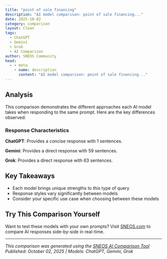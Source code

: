 ```yaml
---
title: "point of sale financing"
description: "AI model comparison: point of sale financing..."
date: 2025-10-02
category: comparison
layout: Clean
tags:
  - ChatGPT
  - Gemini
  - Grok
  - AI Comparison
author: SNEOS Community
head:
  - - meta
    - name: description
      content: "AI model comparison: point of sale financing..."
---
```


<ChatComparison
  title="point of sale financing"
  prompt="point of sale financing"
  :responses='{
    "ChatGPT": "Point of Sale (POS) financing is a method that allows consumers to finance a purchase directly at the point of sale, typically in retail environments, e-commerce platforms, or service providers. This financing option is often offered by third-party companies that partner with merchants to provide customers with flexible payment options at checkout. Here’s a closer look at how it works and its benefits:\n\n### How POS Financing Works\n1. **Application Process**: When a customer chooses to finance a purchase, they fill out a credit application, often electronically, either at the point of sale or online. This can involve a soft or hard credit check, depending on the lender&#39;s practices.\n\n2. **Approval and Terms**: If approved, the lender provides the customer with details about the financing terms, which may include the loan amount, interest rate, repayment period, and monthly payment amounts.\n\n3. **Purchase Completion**: Once the customer agrees to the terms, the financing amount is applied to their purchase, allowing them to take the product home or complete the service, while the balance is financed over time.\n\n4. **Repayment**: The customer then repays the loan in installments, which may be weekly, bi-weekly, or monthly, depending on the agreement. Payments can sometimes be set up to be automatically deducted from the customer’s bank account.\n\n### Benefits of POS Financing\n- **Immediate Access**: Customers can make purchases even if they don’t have enough cash on hand.\n- **Flexible Payment Plans**: Many POS financing options provide flexible repayment plans tailored to customer needs.\n- **Boosts Sales for Merchants**: By offering financing options, retailers can increase sales, as customers may be more inclined to make larger purchases.\n- **Convenience**: The process is typically quick and can often be completed in just a few minutes at checkout.\n\n### Common Providers\nSeveral companies offer POS financing solutions, including:\n- **Affirm**\n- **Klarna**\n- **Afterpay**\n- **Sezzle**\n- **PayPal Credit**\n\n### Considerations\n- **Interest Rates**: Depending on creditworthiness, the interest rates can vary significantly. Some financing options may offer promotional rates like 0% APR for a limited time.\n- **Fees**: Customers should be aware of any potential fees associated with the financing.\n- **Debt Management**: Careful consideration should be taken to ensure that taking on additional debt through POS financing is manageable within the customer’s budget.\n\n### Conclusion\nPOS financing can be a valuable tool for both consumers and retailers, making purchases more accessible while potentially increasing sales. However, it&#39;s important for consumers to understand the terms and implications associated with financing to ensure responsible use.",
    "Gemini": "Point-of-sale (POS) financing is a way for consumers to pay for purchases in installments at the time of sale, often with little to no interest. It\u0027s essentially a short-term loan that allows you to spread the cost of a product or service over a set period. This option is typically offered by retailers or through third-party financing providers integrated with the retailer\u0027s point-of-sale system.\n\nHere\u0027s a breakdown of the key aspects of POS financing:\n\n**How it Works:**\n\n1.  **Purchase:** You find a product or service you want to buy from a retailer offering POS financing.\n2.  **Application:** During checkout (online or in-store), you\u0027ll see the option to finance your purchase. You\u0027ll then fill out a short application with your personal and financial information.\n3.  **Approval:** The financing provider quickly assesses your creditworthiness. Approvals are often instant or within minutes.\n4.  **Agreement:** If approved, you\u0027ll review and agree to the terms of the financing, including the repayment schedule, interest rate (if any), and any fees.\n5.  **Payment:**  You\u0027ll typically make an initial down payment, and then begin making regular installment payments over the agreed-upon period.\n6.  **Repayment:** Payments are usually made automatically from your bank account or credit card.\n\n**Types of POS Financing:**\n\n*   **Buy Now, Pay Later (BNPL):**  A very popular option, often offering interest-free installments over a short period (e.g., 4 payments over 6 weeks). Examples include Affirm, Klarna, Afterpay, and PayPal\u0027s Pay in 4.\n*   **Installment Loans:** These are more traditional loans with a longer repayment term (e.g., 6 months to several years) and often with interest. They\u0027re typically used for larger purchases.\n*   **Store Credit Cards:**  Some retailers offer their own credit cards that can be used for purchases at their store. These may come with special financing offers.\n*   **Lease-to-Own:**  You make payments on the item and own it only after all payments are completed.  These are often used by people with very limited credit, but they can be much more expensive overall.\n\n**Benefits for Consumers:**\n\n*   **Increased Affordability:**  Makes larger purchases more manageable by spreading the cost over time.\n*   **Convenience:**  Easy to apply and get approved at the point of sale, both online and in-store.\n*   **Potential for Interest-Free Financing:**  BNPL options often offer interest-free payments, making it cheaper than using a credit card and carrying a balance.\n*   **Credit Building:**  Some POS financing providers report your payment history to credit bureaus, which can help you build or improve your credit score (check the terms).\n*   **Access to Goods/Services Sooner:**  Allows you to get the product or service you need immediately without having to save up the full amount.\n\n**Benefits for Retailers:**\n\n*   **Increased Sales:**  Makes products more accessible to a wider range of customers.\n*   **Higher Average Order Value:**  Customers may be more willing to purchase more expensive items when they can pay over time.\n*   **Improved Customer Loyalty:**  Offering convenient financing options can enhance customer satisfaction and repeat business.\n*   **Competitive Advantage:**  Differentiates them from competitors who don\u0027t offer financing.\n*   **Reduced Abandoned Carts (for online retailers):**  Financing options at checkout can help reduce the number of customers who abandon their shopping carts.\n\n**Potential Drawbacks and Considerations:**\n\n*   **Risk of Overspending:**  The ease of financing can lead to impulsive purchases and taking on more debt than you can handle.\n*   **Late Fees and Penalties:**  Missing payments can result in late fees, penalties, and potentially damage to your credit score.\n*   **Interest Charges:**  Not all POS financing is interest-free. Installment loans and store credit cards can have significant interest rates.\n*   **Impact on Credit Score:**  Applying for POS financing can result in a hard credit inquiry, which can temporarily lower your credit score.  Also, missed payments can negatively affect your score.\n*   **Data Security:**  Ensure the financing provider is reputable and has strong security measures to protect your personal and financial information.\n*   **Terms and Conditions:**  Read the fine print carefully to understand the terms of the financing, including the repayment schedule, interest rate, fees, and any penalties.\n*   **Return Policies:** Understand how returns will work with the financing arrangement.\n\n**Important Considerations Before Using POS Financing:**\n\n*   **Your Budget:**  Can you realistically afford the monthly payments?  Factor in all your other expenses.\n*   **Interest Rates and Fees:**  Compare different POS financing options and pay close attention to interest rates and any associated fees.  Calculate the total cost of the purchase, including interest.\n*   **Repayment Schedule:**  Understand the repayment schedule and make sure you can commit to making payments on time.\n*   **Credit Score Impact:**  Be aware of the potential impact on your credit score, both positive (if you make payments on time) and negative (if you miss payments).\n*   **Alternatives:**  Consider whether other financing options, such as a personal loan or credit card, might be a better fit for your needs.  Compare rates and terms.\n\n**In conclusion,** POS financing can be a useful tool for making purchases more affordable and manageable. However, it\u0027s crucial to understand the terms and conditions, budget carefully, and avoid overspending to avoid potential financial pitfalls.  Always prioritize responsible borrowing and make sure you can comfortably afford the payments.\n",
    "Grok": "Point of Sale (POS) financing refers to a type of consumer financing offered at the point of purchase, allowing customers to pay for goods or services over time through installment payments rather than paying the full amount upfront. It is commonly used by retailers, both in-store and online, to make purchases more affordable for customers, thereby increasing sales and customer satisfaction.\n\n### Key Features of POS Financing\n1. **Convenience**: Financing options are presented during the checkout process, making it easy for customers to apply and get approved quickly, often within minutes.\n2. **Flexible Payment Plans**: Customers can choose from various payment schedules, such as monthly installments, often with fixed interest rates or interest-free periods (e.g., 0% APR for a promotional period).\n3. **Instant Approval**: Many POS financing solutions use automated systems to assess creditworthiness, providing near-instant approval or rejection based on the customer\u2019s financial profile.\n4. **No or Low Interest (Promotional Offers)**: Some retailers offer interest-free financing for a specific period as a promotional incentive, though interest may apply if the balance isn\u2019t paid off in time.\n5. **Accessibility**: POS financing often caters to a wide range of credit profiles, including those with limited or no credit history, depending on the provider.\n\n### How POS Financing Works\n1. **Customer Shops**: The customer selects products or services they wish to purchase at a retail store or e-commerce platform.\n2. **Financing Option**: At checkout, the retailer offers a financing option through a third-party lender or their own in-house financing program.\n3. **Application**: The customer applies for financing by providing basic personal and financial information (e.g., Social Security Number, income details).\n4. **Approval**: The lender evaluates the application and, if approved, provides the terms of the loan (e.g., interest rate, repayment period).\n5. **Purchase Completion**: Once approved, the lender pays the retailer upfront for the purchase, and the customer repays the lender in installments over time.\n\n### Common Providers of POS Financing\nSeveral companies specialize in POS financing solutions, partnering with retailers to offer these services. Examples include:\n- **Affirm**: Offers transparent financing with no hidden fees, allowing customers to split payments over time.\n- **Afterpay**: Provides \u0022buy now, pay later\u0022 (BNPL) services, often splitting purchases into four interest-free payments.\n- **Klarna**: A popular BNPL provider that offers flexible payment plans, including interest-free options.\n- **PayPal Credit**: A digital line of credit for online purchases.\n- **Synchrony Financial**: Partners with retailers to offer store-specific credit cards and financing plans.\n\n### Benefits of POS Financing\n- **For Customers**:\n  - Affordability: Makes high-ticket items more accessible by spreading payments over time.\n  - Flexibility: Offers customizable payment plans to fit budgets.\n  - Quick Access: Minimal application hassle with fast approvals.\n- **For Retailers**:\n  - Increased Sales: Customers are more likely to make larger purchases when financing is available.\n  - Higher Conversion Rates: Reduces cart abandonment in online shopping.\n  - Customer Loyalty: Offering convenient payment options can build trust and encourage repeat business.\n\n### Potential Drawbacks\n- **For Customers**:\n  - Interest and Fees: Some plans charge high interest rates or late fees if payments are missed.\n  - Debt Risk: Easy access to financing can lead to overspending and accumulating debt.\n  - Credit Impact: Missing payments can negatively affect credit scores.\n- **For Retailers**:\n  - Costs: Retailers may have to pay fees to financing providers or absorb costs for promotional offers like 0% APR.\n  - Risk of Non-Payment: If customers default, it can indirectly affect the retailer\u2019s relationship with the lender.\n\n### Use Cases\nPOS financing is widely used across industries, including:\n- Electronics (e.g., buying a laptop or smartphone with monthly payments).\n- Furniture and Home Goods (e.g., financing a new mattress or sofa).\n- Fashion and Apparel (e.g., BNPL options for clothing and accessories).\n- Automotive (e.g., financing car repairs or accessories at the point of service).\n- Healthcare (e.g., paying for medical or dental procedures over time).\n\n### Conclusion\nPoint of Sale financing is a powerful tool for both consumers and businesses, providing flexibility in purchasing and boosting sales potential. However, customers should carefully review the terms and conditions to avoid high interest or debt traps, while retailers must balance the costs and benefits of offering such programs. With the rise of \u0022buy now, pay later\u0022 services, POS financing continues to grow in popularity, reshaping how people shop and pay."
  }'
  published-date="10:51"
/>

## Analysis

This comparison demonstrates the different approaches each AI model takes when responding to the same prompt. Here are the key differences observed:

### Response Characteristics

**ChatGPT**: Provides a concise response with 1 sentences. 

**Gemini**: Provides a direct response with 59 sentences. 

**Grok**: Provides a direct response with 63 sentences. 

## Key Takeaways

- Each model brings unique strengths to this type of query
- Response styles vary significantly between models
- Consider your specific use case when choosing between these models

## Try This Comparison Yourself

Want to test these models with your own prompts? Visit [SNEOS.com](https://sneos.com) to compare AI responses side-by-side in real-time.

---

*This comparison was generated using the [SNEOS AI Comparison Tool](https://sneos.com)*
*Published: October 02, 2025 | Models: ChatGPT, Gemini, Grok*
